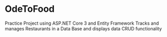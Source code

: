 # OdeToFood
Practice Project using ASP.NET Core 3 and Entity Framework
Tracks and manages Restaurants in a Data Base and displays data 
CRUD functionality 
